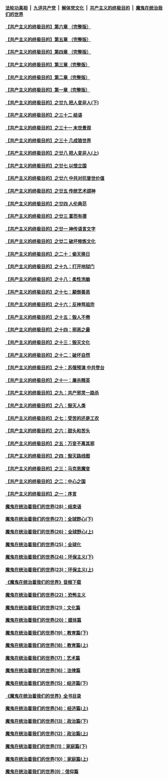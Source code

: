 

####  [法轮功真相](../../../../basic/blob/master/README.md?t=06290931) &nbsp;|&nbsp; [九评共产党](../../../../9ping.md/blob/master/README.md?t=06290931) &nbsp;|&nbsp; [解体党文化](../../../../jtdwh.md/blob/master/README.md?t=06290931)  &nbsp;|&nbsp; [共产主义的终极目的](../../../../gczydzjmd.md/blob/master/README.md?t=06290931) &nbsp;|&nbsp; [魔鬼在统治我们的世界](../../../../mgztzwmdsj.md/blob/master/README.md?t=06290931) 

#### [【共产主义的终极目的】第六章 （完整版）](../pages/nsc422/n11428913.md?t=06290931) 

#### [【共产主义的终极目的】第五章 （完整版）](../pages/nsc422/n11428912.md?t=06290931) 

#### [【共产主义的终极目的】第四章 （完整版）](../pages/nsc422/n11428907.md?t=06290931) 

#### [【共产主义的终极目的】第三章（完整版）](../pages/nsc422/n11428848.md?t=06290931) 

#### [【共产主义的终极目的】第二章（完整版）](../pages/nsc422/n11428831.md?t=06290931) 

#### [【共产主义的终极目的】第一章（完整版）](../pages/nsc422/n11417651.md?t=06290931) 

#### [【共产主义的终极目的】之廿九 把人变非人(下)](../pages/nsc422/n11344140.md?t=06290931) 

#### [【共产主义的终极目的】之三十二 结语](../pages/nsc422/n11360535.md?t=06290931) 

#### [【共产主义的终极目的】之三十一 末世景观](../pages/nsc422/n11351129.md?t=06290931) 

#### [【共产主义的终极目的】之三十 几成狼世界](../pages/nsc422/n11348280.md?t=06290931) 

#### [【共产主义的终极目的】之廿八 把人变非人(上)](../pages/nsc422/n11340492.md?t=06290931) 

#### [【共产主义的终极目的】之廿七 以恨立国](../pages/nsc422/n11336944.md?t=06290931) 

#### [【共产主义的终极目的】之廿六 中共对抗普世价值](../pages/nsc422/n11324785.md?t=06290931) 

#### [【共产主义的终极目的】之廿五 传统艺术颂神](../pages/nsc422/n11296396.md?t=06290931) 

#### [【共产主义的终极目的】之廿四 人伦典范](../pages/nsc422/n11296397.md?t=06290931) 

#### [【共产主义的终极目的】之廿三 富而有德](../pages/nsc422/n11283598.md?t=06290931) 

#### [【共产主义的终极目的】之廿一 神传语言文字](../pages/nsc422/n11263265.md?t=06290931) 

#### [【共产主义的终极目的】之廿二 破坏修炼文化](../pages/nsc422/n11245728.md?t=06290931) 

#### [【共产主义的终极目的】之二十：偷天换日](../pages/nsc422/n11238846.md?t=06290931) 

#### [【共产主义的终极目的】之十九：打开地狱门](../pages/nsc422/n11206376.md?t=06290931) 

#### [【共产主义的终极目的】之十八：柔性洗脑](../pages/nsc422/n11199994.md?t=06290931) 

#### [【共产主义的终极目的】之十七：颠倒善恶](../pages/nsc422/n11179782.md?t=06290931) 

#### [【共产主义的终极目的】之十六：反神骂祖宗](../pages/nsc422/n11166798.md?t=06290931) 

#### [【共产主义的终极目的】之十五：毁人不倦](../pages/nsc422/n11166792.md?t=06290931) 

#### [【共产主义的终极目的】之十四：邪恶之最](../pages/nsc422/n11150249.md?t=06290931) 

#### [【共产主义的终极目的】之十三：毁灭文化](../pages/nsc422/n11135227.md?t=06290931) 

#### [【共产主义的终极目的】之十二：破坏自然](../pages/nsc422/n11135214.md?t=06290931) 

#### [【共产主义的终极目的】之十：苏俄预演 中共登台](../pages/nsc422/n11118424.md?t=06290931) 

#### [【共产主义的终极目的】之十一：屠杀精英](../pages/nsc422/n11118442.md?t=06290931) 

#### [【共产主义的终极目的】之九：共产邪灵一路杀](../pages/nsc422/n11114139.md?t=06290931) 

#### [【共产主义的终极目的】之八：毁灭人类](../pages/nsc422/n11108503.md?t=06290931) 

#### [【共产主义的终极目的】之七：受苦的还是工农](../pages/nsc422/n11101809.md?t=06290931) 

#### [【共产主义的终极目的】之六：甜头和苦头](../pages/nsc422/n11096971.md?t=06290931) 

#### [【共产主义的终极目的】之五：万变不离其邪](../pages/nsc422/n11091285.md?t=06290931) 

#### [【共产主义的终极目的】之四：毁灭路线图](../pages/nsc422/n11086284.md?t=06290931) 

#### [【共产主义的终极目的】之三：马克思魔变](../pages/nsc422/n11061941.md?t=06290931) 

#### [【共产主义的终极目的】之二：中心之国](../pages/nsc422/n11047728.md?t=06290931) 

#### [【共产主义的终极目的】之一：序言](../pages/nsc422/n11086077.md?t=06290931) 

#### [魔鬼在统治着我们的世界(28)：结束语](../pages/nsc422/n10936246.md?t=06290931) 

#### [魔鬼在统治着我们的世界(27)：全球野心(下)](../pages/nsc422/n10928319.md?t=06290931) 

#### [魔鬼在统治着我们的世界(26)：全球野心(上)](../pages/nsc422/n10900318.md?t=06290931) 

#### [魔鬼在统治着我们的世界(25)：全球化](../pages/nsc422/n10788205.md?t=06290931) 

#### [魔鬼在统治着我们的世界(24)：环保主义(下)](../pages/nsc422/n10695307.md?t=06290931) 

#### [魔鬼在统治着我们的世界(23)：环保主义(上)](../pages/nsc422/n10688613.md?t=06290931) 

#### [《魔鬼在统治着我们的世界》音频下载](../pages/nsc422/n10635553.md?t=06290931) 

#### [魔鬼在统治着我们的世界(22)：恐怖主义](../pages/nsc422/n10614727.md?t=06290931) 

#### [魔鬼在统治着我们的世界(21)：文化篇](../pages/nsc422/n10597706.md?t=06290931) 

#### [魔鬼在统治着我们的世界(20)：媒体篇](../pages/nsc422/n10586579.md?t=06290931) 

#### [魔鬼在统治着我们的世界(19)：教育篇(下)](../pages/nsc422/n10564808.md?t=06290931) 

#### [魔鬼在统治着我们的世界(18)：教育篇(上)](../pages/nsc422/n10526970.md?t=06290931) 

#### [魔鬼在统治着我们的世界(17)：艺术篇](../pages/nsc422/n10499093.md?t=06290931) 

#### [魔鬼在统治着我们的世界(16)：法律篇](../pages/nsc422/n10485969.md?t=06290931) 

#### [魔鬼在统治着我们的世界(15)：经济篇(下)](../pages/nsc422/n10469975.md?t=06290931) 

#### [《魔鬼在统治着我们的世界》全书目录](../pages/nsc422/n10464261.md?t=06290931) 

#### [魔鬼在统治着我们的世界(14)：经济篇(上)](../pages/nsc422/n10457370.md?t=06290931) 

#### [魔鬼在统治着我们的世界(13)：政治篇(下)](../pages/nsc422/n10448270.md?t=06290931) 

#### [魔鬼在统治着我们的世界(12)：政治篇(上)](../pages/nsc422/n10444576.md?t=06290931) 

#### [魔鬼在统治着我们的世界(11)：家庭篇(下)](../pages/nsc422/n10440961.md?t=06290931) 

#### [魔鬼在统治着我们的世界(10)：家庭篇(上)](../pages/nsc422/n10435448.md?t=06290931) 

#### [魔鬼在统治着我们的世界(9)：信仰篇](../pages/nsc422/n10432159.md?t=06290931) 

